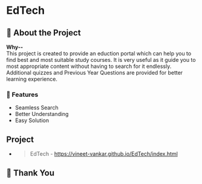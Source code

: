 # EdTech

## :star2: About the Project
**Why--** <br>
This project is created to provide an eduction portal which can help you to find best and most suitable study courses. It is very useful as it guide you to most appropriate content without having to search for it endlessly. Additional quizzes and Previous Year Questions are provided for better learning experience.


### :dart: Features
- Seamless Search
- Better Understanding
- Easy Solution

## Project 
- > EdTech - https://vineet-vankar.github.io/EdTech/index.html

## :handshake: Thank You
